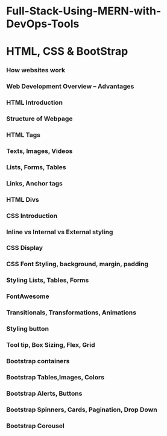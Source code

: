 # Full-Stack-Using-MERN-with-DevOps-Tools

# HTML, CSS & BootStrap
### How websites work
### Web Development Overview – Advantages
### HTML Introduction
### Structure of Webpage
### HTML Tags
### Texts, Images, Videos
### Lists, Forms, Tables
### Links, Anchor tags
### HTML Divs
### CSS Introduction
### Inline vs Internal vs External styling
### CSS Display
### CSS Font Styling, background, margin, padding
### Styling Lists, Tables, Forms
### FontAwesome
### Transitionals, Transformations, Animations
### Styling button
### Tool tip, Box Sizing, Flex, Grid
### Bootstrap containers
### Bootstrap Tables,Images, Colors
### Bootstrap Alerts, Buttons
### Bootstrap Spinners, Cards, Pagination, Drop Down
### Bootstrap Corousel
